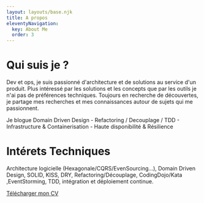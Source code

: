 ```yaml
---
layout: layouts/base.njk
title: A propos
eleventyNavigation:
  key: About Me
  order: 3
---
```

# Qui suis je ?
Dev et ops, je suis passionné d'architecture et de solutions au service d'un produit. Plus intéressé par les solutions et les concepts que par les outils je n'ai pas de préférences techniques. Toujours en recherche de découvertes, je partage mes recherches et mes connaissances autour de sujets qui me passionnent.

Je blogue Domain Driven Design - Refactoring / Decouplage / TDD - Infrastructure & Containerisation - Haute disponibilité & Résilience



# Intérets Techniques
Architecture logicielle (Hexagonale/CQRS/EvenSourcing...), Domain Driven Design, SOLID, KISS,
DRY, Refactoring/Découplage, CodingDojo/Kata ,EventStorming, TDD, intégration et déploiement continue.



[Télécharger mon CV](./../../assets/cv_2019.pdf)
